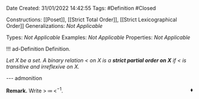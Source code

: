 <br />
<br />

Date Created: 31/01/2022 14:42:55
Tags: #Definition #Closed 

Constructions: [[Poset]], [[Strict Total Order]], [[Strict Lexicographical Order]]
Generalizations: _Not Applicable_

Types: _Not Applicable_
Examples: _Not Applicable_
Properties: _Not Applicable_

!!! ad-Definition Definition.

_Let $X$ be a set. A binary relation $<$ on $X$ is a **strict partial order on $X$** if $<$ is transitive and irreflexive on $X$._

--- admonition

**Remark.** Write $>\,\coloneqq\,<^{-1}$.<span style="float:right;">$\blacklozenge$</span>
